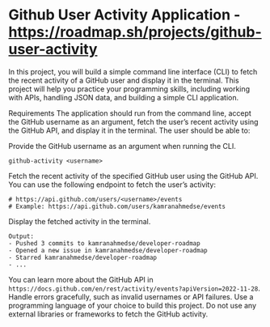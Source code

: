 # Github User Activity Application - https://roadmap.sh/projects/github-user-activity

In this project, you will build a simple command line interface (CLI) to fetch the recent activity of a GitHub user and display it in the terminal. This project will help you practice your programming skills, including working with APIs, handling JSON data, and building a simple CLI application.

Requirements
The application should run from the command line, accept the GitHub username as an argument, fetch the user’s recent activity using the GitHub API, and display it in the terminal. The user should be able to:

Provide the GitHub username as an argument when running the CLI.
```
github-activity <username>
```
Fetch the recent activity of the specified GitHub user using the GitHub API. You can use the following endpoint to fetch the user’s activity:
```
# https://api.github.com/users/<username>/events
# Example: https://api.github.com/users/kamranahmedse/events
```
Display the fetched activity in the terminal.
```
Output:
- Pushed 3 commits to kamranahmedse/developer-roadmap
- Opened a new issue in kamranahmedse/developer-roadmap
- Starred kamranahmedse/developer-roadmap
- ...
```
You can learn more about the GitHub API in `https://docs.github.com/en/rest/activity/events?apiVersion=2022-11-28`.
Handle errors gracefully, such as invalid usernames or API failures.
Use a programming language of your choice to build this project.
Do not use any external libraries or frameworks to fetch the GitHub activity.

